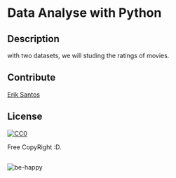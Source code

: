 # Data Analyse with Python 

## Description
with two datasets, we will studing the ratings of movies.

## Contribute

[Erik Santos](https://github.com/ebasantos)

## License

[![CC0](https://licensebuttons.net/p/zero/1.0/88x31.png)](https://creativecommons.org/publicdomain/zero/1.0/)

Free CopyRight :D. 
##
![be-happy](https://media.giphy.com/media/7kn27lnYSAE9O/giphy.gif)
